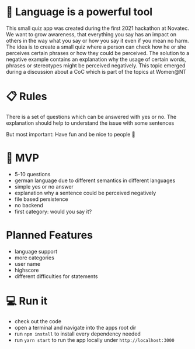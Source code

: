# 📣 Language is a powerful tool
This small quiz app was created during the first 2021 hackathon at Novatec. We want to grow awareness, that everything you say has an impact on others in the way what you say or how you say it even if you mean no harm. The idea is to create a small quiz where a person can check how he or she perceives certain phrases or how they could be perceived. The solution to a negative example contains an explanation why the usage of certain words, phrases or stereotypes might be perceived negatively. This topic emerged during a discussion about a CoC which is part of the topics at Women@NT

# 📋 Rules
There is a set of questions which can be answered with yes or no. The explanation should help to understand the issue with some sentences

But most important: Have fun and be nice to people 🧡

# 👶 MVP
- 5-10 questions
- german language due to different semantics in different languages
- simple yes or no answer
- explanation why a sentence could be perceived negatively
- file based persistence
- no backend
- first category: would you say it?

# Planned Features
- language support
- more categories
- user name
- highscore
- different difficulties for statements

# 💻 Run it
- check out the code
- open a terminal and navigate into the apps root dir
- run `npm install` to install every dependency needed
- run `yarn start` to run the app locally under `http://localhost:3000`
